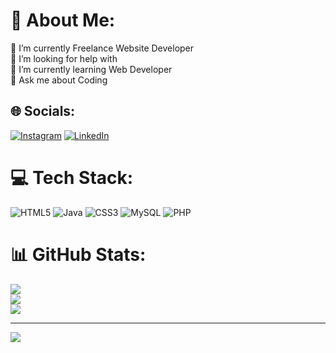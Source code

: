 # 💫 About Me:
🔭 I’m currently Freelance Website Developer<br>🤝 I’m looking for help with<br>🌱 I’m currently learning Web Developer<br>💬 Ask me about Coding


## 🌐 Socials:
[![Instagram](https://img.shields.io/badge/Instagram-%23E4405F.svg?logo=Instagram&logoColor=white)](https://instagram.com/ammar_caesario) [![LinkedIn](https://img.shields.io/badge/LinkedIn-%230077B5.svg?logo=linkedin&logoColor=white)](https://linkedin.com/in/raihanammar) 

# 💻 Tech Stack:
![HTML5](https://img.shields.io/badge/html5-%23E34F26.svg?style=for-the-badge&logo=html5&logoColor=white) ![Java](https://img.shields.io/badge/java-%23ED8B00.svg?style=for-the-badge&logo=java&logoColor=white) ![CSS3](https://img.shields.io/badge/css3-%231572B6.svg?style=for-the-badge&logo=css3&logoColor=white) ![MySQL](https://img.shields.io/badge/mysql-%2300f.svg?style=for-the-badge&logo=mysql&logoColor=white) ![PHP](https://img.shields.io/badge/php-%23777BB4.svg?style=for-the-badge&logo=php&logoColor=white)
# 📊 GitHub Stats:
![](https://github-readme-stats.vercel.app/api?username=lastpeace&theme=dark&hide_border=false&include_all_commits=false&count_private=false)<br/>
![](https://github-readme-streak-stats.herokuapp.com/?user=lastpeace&theme=dark&hide_border=false)<br/>
![](https://github-readme-stats.vercel.app/api/top-langs/?username=lastpeace&theme=dark&hide_border=false&include_all_commits=false&count_private=false&layout=compact)

---
[![](https://visitcount.itsvg.in/api?id=lastpeace&icon=0&color=1)](https://visitcount.itsvg.in)

<!-- Proudly created with GPRM ( https://gprm.itsvg.in ) -->
